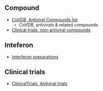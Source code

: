 ## Compound

- [CoVDB, Antiviral Compounds list](https://docs.google.com/spreadsheets/d/1eCtHcU7GNZHJu4lBADKjzRcYG59EjfCrutLVi3Lq2YA/edit?usp=sharing)
    - CoVDB, antivirals & related compounds
- [Clinical trials, non-antiviral compounds](https://docs.google.com/spreadsheets/d/1c9wW5iFfPcA92YzuhzpM_CW7NzhrxJLzq1PaP1lshpo/edit?usp=sharing)

## Inteferon

- [Interferon preparations](https://docs.google.com/spreadsheets/d/1FO0-SVBNMaq2o6x0hQRKMLfiJ0pPiT65vB91HixOPns/edit#gid=602678947)

## Clinical trials

- [ClinicalTrials, Antiviral trials](https://docs.google.com/spreadsheets/d/1MRPF8xJ_UjSqbICfLRDY6UdbscmnS4g6lUcPpoaZe6Y/edit?usp=sharing)

<!--stackedit_data:
eyJoaXN0b3J5IjpbLTQyMjAzNDU1Ml19
-->
